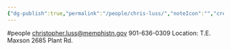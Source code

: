 ```yaml
---
{"dg-publish":true,"permalink":"/people/chris-luss/","noteIcon":"","created":"2025-05-20T10:31:25.344-05:00"}
---
```


#people 
christopher.luss@memphistn.gov
901-636-0309
Location: T.E. Maxson 2685 Plant Rd.